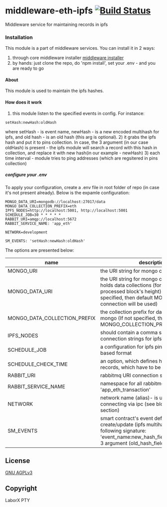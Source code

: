 # middleware-eth-ipfs [![Build Status](https://travis-ci.org/ChronoBank/middleware-eth-ipfs.svg?branch=master)](https://travis-ci.org/ChronoBank/middleware-eth-ipfs)

Middleware service for maintaining records in ipfs

### Installation

This module is a part of middleware services. You can install it in 2 ways:

1) through core middleware installer  [middleware installer](https://github.com/ChronoBank/middleware)
2) by hands: just clone the repo, do 'npm install', set your .env - and you are ready to go

#### About
This module is used to maintain the ipfs hashes.


#### How does it work

1) this module listen to the specified events in config.
For instance:
```
setHash:newHash:oldHash
```
where setHash - is event name, newHash - is a new encoded multihash for ipfs, and old hash - is an old hash (this arg is optional).
2) it grabs the ipfs hash and put it to pins collection. In case, the 3 argument (in our case oldHash) is present - the ipfs module will search a record with this hash in collection, and replace it with new hash(in our example - newHash)
3) each time interval - module tries to ping addresses (which are regsitered in pins collection)



##### сonfigure your .env

To apply your configuration, create a .env file in root folder of repo (in case it's not present already).
Below is the expamle configuration:

```
MONGO_DATA_URI=mongodb://localhost:27017/data
MONGO_DATA_COLLECTION_PREFIX=eth
IPFS_NODES=http://localhost:5001, http://localhost:5001
SCHEDULE_JOB=30 * * * * *
RABBIT_URI=amqp://localhost:5672
RABBIT_SERVICE_NAME: 'app_eth'

NETWORK=development

SM_EVENTS: 'setHash:newHash:oldHash'

```

The options are presented below:

| name | description|
| ------ | ------ |
| MONGO_URI   | the URI string for mongo connection
| MONGO_DATA_URI   | the URI string for mongo connection, which holds data collections (for instance, processed block's height). In case, it's not specified, then default MONGO_URI connection will be used)
| MONGO_DATA_COLLECTION_PREFIX   | the collection prefix for data collections in mongo (If not specified, then the default MONGO_COLLECTION_PREFIX will be used)
| IPFS_NODES   | should contain a comma separated uri connection strings for ipfs nodes
| SCHEDULE_JOB   | a configuration for ipfs pin plugin in a cron based format
| SCHEDULE_CHECK_TIME   | an option, which defines how old should be records, which have to be pinned
| RABBIT_URI   | rabbitmq URI connection string
| RABBIT_SERVICE_NAME   | namespace for all rabbitmq queues, like 'app_eth_transaction'
| NETWORK   | network name (alias)- is used for connecting via ipc (see block processor section)
| SM_EVENTS   | smart contract's event definition for hash create/update (ipfs multihash). Has the following signature: 'event_name:new_hash_field:old_hash_field'. 3 argument (old_hash_field) is optional

License
----
 [GNU AGPLv3](LICENSE)

Copyright
----
LaborX PTY